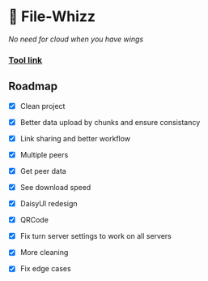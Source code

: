 # 🐝 File-Whizz
*No need for cloud when you have wings*

### [Tool link](https://file.klemek.fr/)

## Roadmap

* [x] Clean project
* [x] Better data upload by chunks and ensure consistancy
* [x] Link sharing and better workflow
* [x] Multiple peers
* [x] Get peer data
* [x] See download speed
* [x] DaisyUI redesign
* [x] QRCode
* [x] Fix turn server settings to work on all servers
* [x] More cleaning
* [x] Fix edge cases

